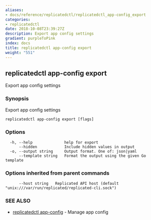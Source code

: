 ```yaml
---
aliases:
- docs/reference/replicatedctl/replicatedctl_app-config_export
categories:
- replicatedctl
date: 2018-10-08T23:39:27Z
description: Export app config settings
gradient: purpleToPink
index: docs
title: replicatedctl app-config export
weight: "551"
---
```


## replicatedctl app-config export

Export app config settings

### Synopsis

Export app config settings

```
replicatedctl app-config export [flags]
```

### Options

```
  -h, --help              help for export
      --hidden            Include hidden values in output
  -o, --output string     Output format. One of: json|yaml
      --template string   Format the output using the given Go template
```

### Options inherited from parent commands

```
      --host string   Replicated API host (default "unix:///var/run/replicated/replicated-cli.sock")
```

### SEE ALSO

* [replicatedctl app-config](/api/replicatedctl/replicatedctl_app-config/)	 - Manage app config

